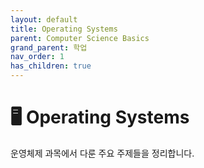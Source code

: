 ```yaml
---
layout: default
title: Operating Systems
parent: Computer Science Basics
grand_parent: 학업
nav_order: 1
has_children: true
---
```


# 🖥️ Operating Systems

운영체제 과목에서 다룬 주요 주제들을 정리합니다.